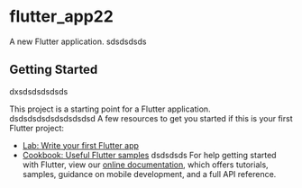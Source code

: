 # flutter_app22

A new Flutter application.
sdsdsdsds
## Getting Started
dxsdsdsdsdsds

This project is a starting point for a Flutter application.
dsdsdsdsdsdsdsdsdsd
A few resources to get you started if this is your first Flutter project:

- [Lab: Write your first Flutter app](https://flutter.dev/docs/get-started/codelab)
- [Cookbook: Useful Flutter samples](https://flutter.dev/docs/cookbook)
dsdsdsds
For help getting started with Flutter, view our
[online documentation](https://flutter.dev/docs), which offers tutorials,
samples, guidance on mobile development, and a full API reference.
